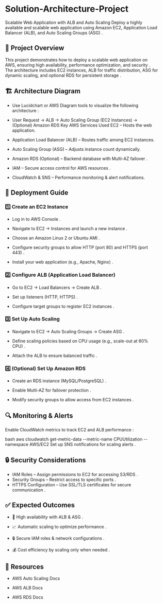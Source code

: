# Solution-Architecture-Project
Scalable Web Application with ALB and Auto Scaling
Deploy a highly available and scalable web application using Amazon EC2, Application Load Balancer (ALB), and Auto Scaling Groups (ASG) .

## 📌 Project Overview
This project demonstrates how to deploy a scalable web application on AWS, ensuring high availability, performance optimization, and security . The architecture includes EC2 instances, ALB for traffic distribution, ASG for dynamic scaling, and optional RDS for persistent storage .

## 🏗 Architecture Diagram
- Use Lucidchart or AWS Diagram tools to visualize the following architecture :

- User Request → ALB → Auto Scaling Group (EC2 Instances) → (Optional) Amazon RDS
Key AWS Services Used
EC2 – Hosts the web application.

- Application Load Balancer (ALB) – Routes traffic among EC2 instances.

- Auto Scaling Group (ASG) – Adjusts instance count dynamically.

- Amazon RDS (Optional) – Backend database with Multi-AZ failover .

- IAM – Secure access control for AWS resources .

- CloudWatch & SNS – Performance monitoring & alert notifications.

## 🚀 Deployment Guide
### 1️⃣ Create an EC2 Instance
- Log in to AWS Console .

- Navigate to EC2 → Instances and launch a new instance .

- Choose an Amazon Linux 2 or Ubuntu AMI .

- Configure security groups to allow HTTP (port 80) and HTTPS (port 443) .

- Install your web application (e.g., Apache, Nginx) .

### 2️⃣ Configure ALB (Application Load Balancer)
- Go to EC2 → Load Balancers → Create ALB .

- Set up listeners (HTTP, HTTPS) .

- Configure target groups to register EC2 instances .

### 3️⃣ Set Up Auto Scaling
- Navigate to EC2 → Auto Scaling Groups → Create ASG .

- Define scaling policies based on CPU usage (e.g., scale-out at 60% CPU) .

- Attach the ALB to ensure balanced traffic .

### 4️⃣ (Optional) Set Up Amazon RDS
- Create an RDS instance (MySQL/PostgreSQL) .

- Enable Multi-AZ for failover protection .

- Modify security groups to allow access from EC2 instances .

## 🔍 Monitoring & Alerts
Enable CloudWatch metrics to track EC2 and ALB performance :

bash
aws cloudwatch get-metric-data --metric-name CPUUtilization --namespace AWS/EC2
Set up SNS notifications for scaling alerts .

## 🔒 Security Considerations
- IAM Roles – Assign permissions to EC2 for accessing S3/RDS . 
- Security Groups – Restrict access to specific ports . 
- HTTPS Configuration – Use SSL/TLS certificates for secure communication .

## ✅ Expected Outcomes
- 🚀 High availability with ALB & ASG .

- 📈 Automatic scaling to optimize performance .

- 🔒 Secure IAM roles & network configurations .

- 💰 Cost efficiency by scaling only when needed .

## 🔗 Resources
- AWS Auto Scaling Docs

- AWS ALB Docs

- AWS RDS Docs